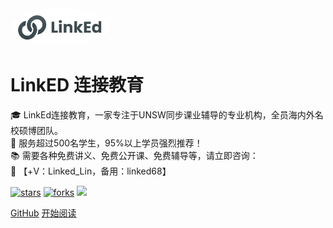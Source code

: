 <img width="160px" style="border-radius: 50%" bor src="image/head_portrait.png">

# **LinkED 连接教育**

🎓 LinkEd连接教育，一家专注于UNSW同步课业辅导的专业机构，全员海内外名校硕博团队。<br>
🌟 服务超过500名学生，95%以上学员强烈推荐！<br>
📚 需要各种免费讲义、免费公开课、免费辅导等，请立即咨询：<br>
📩 【+V：Linked_Lin，备用：linked68】

[![stars](https://badgen.net/github/stars/tutoryou/tutoryou.github.io?color=4ab8a1)](https://github.com/smallu6/linked)
[![forks](https://badgen.net/github/forks/tutoryou/tutoryou.github.io?color=4ab8a1)](https://github.com/smallu6/linked)
![](https://img.shields.io/badge/%E6%91%B8%E9%B1%BC-%E7%A8%8B%E5%BA%8F%E5%91%98-green)

[GitHub](https://github.com/smallu6/linked)
[开始阅读](?id=中文文档)

